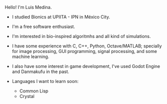 Hello! I'm Luis Medina.

- I studied Bionics at UPIITA - IPN in México City.

- I'm a free software enthusiast.

- I'm interested in bio-inspired algoritmhs and all kind of simulations.

- I have some experience with C, C++, Python, Octave/MATLAB; specially for image processing, GUI programming, signal processing, and some machine learning.

- I also have some interest in game development, I've used Godot Engine and Danmakufu in the past.

- Languages I want to learn soon:
  - Common Lisp
  - Crystal
